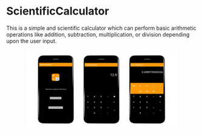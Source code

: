 # ScientificCalculator
This is a simple and scientific calculator which can perform basic arithmetic operations like addition, subtraction, multiplication, or division depending upon the user input.
 
<div align="center">
    <img src="/4.png" width="400px"</img>
</div>
